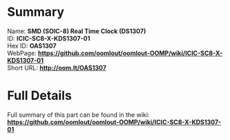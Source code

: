 
Summary
=================
  
Name: __SMD (SOIC-8) Real Time Clock (DS1307)__    
ID: __ICIC-SC8-X-KDS1307-01__   
Hex ID: __OAS1307__   
WebPage: __https://github.com/oomlout/oomlout-OOMP/wiki/ICIC-SC8-X-KDS1307-01__   
Short URL: __http://oom.lt/OAS1307__   

Full Details
==========================
Full summary of this part can be found in the wiki:   
__https://github.com/oomlout/oomlout-OOMP/wiki/ICIC-SC8-X-KDS1307-01__    

